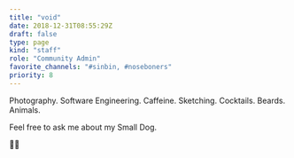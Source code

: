 ```yaml
---
title: "void"
date: 2018-12-31T08:55:29Z
draft: false
type: page
kind: "staff"
role: "Community Admin"
favorite_channels: "#sinbin, #noseboners"
priority: 8
---
```


Photography. Software Engineering. Caffeine. Sketching. Cocktails. Beards. Animals.

Feel free to ask me about my Small Dog.

🤙🏻
